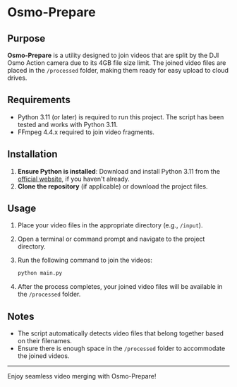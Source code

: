 # Osmo-Prepare

## Purpose
**Osmo-Prepare** is a utility designed to join videos that are split by the DJI Osmo Action camera due to its 4GB file size limit. The joined video files are placed in the `/processed` folder, making them ready for easy upload to cloud drives.

## Requirements
- Python 3.11 (or later) is required to run this project. The script has been tested and works with Python 3.11.
- FFmpeg 4.4.x required to join video fragments.

## Installation
1. **Ensure Python is installed**: Download and install Python 3.11 from the [official website](https://www.python.org/downloads/), if you haven't already.
2. **Clone the repository** (if applicable) or download the project files.

## Usage
1. Place your video files in the appropriate directory (e.g., `/input`).
2. Open a terminal or command prompt and navigate to the project directory.
3. Run the following command to join the videos:

    ```sh
    python main.py
    ```

4. After the process completes, your joined video files will be available in the `/processed` folder.

## Notes
- The script automatically detects video files that belong together based on their filenames.
- Ensure there is enough space in the `/processed` folder to accommodate the joined videos.

---

Enjoy seamless video merging with Osmo-Prepare!
